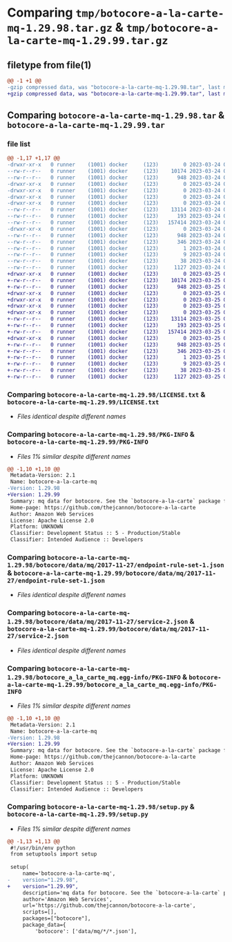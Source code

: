 # Comparing `tmp/botocore-a-la-carte-mq-1.29.98.tar.gz` & `tmp/botocore-a-la-carte-mq-1.29.99.tar.gz`

## filetype from file(1)

```diff
@@ -1 +1 @@
-gzip compressed data, was "botocore-a-la-carte-mq-1.29.98.tar", last modified: Fri Mar 24 01:24:27 2023, max compression
+gzip compressed data, was "botocore-a-la-carte-mq-1.29.99.tar", last modified: Sat Mar 25 01:22:51 2023, max compression
```

## Comparing `botocore-a-la-carte-mq-1.29.98.tar` & `botocore-a-la-carte-mq-1.29.99.tar`

### file list

```diff
@@ -1,17 +1,17 @@
-drwxr-xr-x   0 runner    (1001) docker     (123)        0 2023-03-24 01:24:27.134018 botocore-a-la-carte-mq-1.29.98/
--rw-r--r--   0 runner    (1001) docker     (123)    10174 2023-03-24 01:24:26.000000 botocore-a-la-carte-mq-1.29.98/LICENSE.txt
--rw-r--r--   0 runner    (1001) docker     (123)      948 2023-03-24 01:24:27.134018 botocore-a-la-carte-mq-1.29.98/PKG-INFO
-drwxr-xr-x   0 runner    (1001) docker     (123)        0 2023-03-24 01:24:27.130018 botocore-a-la-carte-mq-1.29.98/botocore/
-drwxr-xr-x   0 runner    (1001) docker     (123)        0 2023-03-24 01:24:27.130018 botocore-a-la-carte-mq-1.29.98/botocore/data/
-drwxr-xr-x   0 runner    (1001) docker     (123)        0 2023-03-24 01:24:27.130018 botocore-a-la-carte-mq-1.29.98/botocore/data/mq/
-drwxr-xr-x   0 runner    (1001) docker     (123)        0 2023-03-24 01:24:27.134018 botocore-a-la-carte-mq-1.29.98/botocore/data/mq/2017-11-27/
--rw-r--r--   0 runner    (1001) docker     (123)    13114 2023-03-24 01:23:57.000000 botocore-a-la-carte-mq-1.29.98/botocore/data/mq/2017-11-27/endpoint-rule-set-1.json
--rw-r--r--   0 runner    (1001) docker     (123)      193 2023-03-24 01:23:57.000000 botocore-a-la-carte-mq-1.29.98/botocore/data/mq/2017-11-27/paginators-1.json
--rw-r--r--   0 runner    (1001) docker     (123)   157414 2023-03-24 01:23:57.000000 botocore-a-la-carte-mq-1.29.98/botocore/data/mq/2017-11-27/service-2.json
-drwxr-xr-x   0 runner    (1001) docker     (123)        0 2023-03-24 01:24:27.134018 botocore-a-la-carte-mq-1.29.98/botocore_a_la_carte_mq.egg-info/
--rw-r--r--   0 runner    (1001) docker     (123)      948 2023-03-24 01:24:27.000000 botocore-a-la-carte-mq-1.29.98/botocore_a_la_carte_mq.egg-info/PKG-INFO
--rw-r--r--   0 runner    (1001) docker     (123)      346 2023-03-24 01:24:27.000000 botocore-a-la-carte-mq-1.29.98/botocore_a_la_carte_mq.egg-info/SOURCES.txt
--rw-r--r--   0 runner    (1001) docker     (123)        1 2023-03-24 01:24:27.000000 botocore-a-la-carte-mq-1.29.98/botocore_a_la_carte_mq.egg-info/dependency_links.txt
--rw-r--r--   0 runner    (1001) docker     (123)        9 2023-03-24 01:24:27.000000 botocore-a-la-carte-mq-1.29.98/botocore_a_la_carte_mq.egg-info/top_level.txt
--rw-r--r--   0 runner    (1001) docker     (123)       38 2023-03-24 01:24:27.134018 botocore-a-la-carte-mq-1.29.98/setup.cfg
--rw-r--r--   0 runner    (1001) docker     (123)     1127 2023-03-24 01:24:26.000000 botocore-a-la-carte-mq-1.29.98/setup.py
+drwxr-xr-x   0 runner    (1001) docker     (123)        0 2023-03-25 01:22:51.336062 botocore-a-la-carte-mq-1.29.99/
+-rw-r--r--   0 runner    (1001) docker     (123)    10174 2023-03-25 01:22:51.000000 botocore-a-la-carte-mq-1.29.99/LICENSE.txt
+-rw-r--r--   0 runner    (1001) docker     (123)      948 2023-03-25 01:22:51.336062 botocore-a-la-carte-mq-1.29.99/PKG-INFO
+drwxr-xr-x   0 runner    (1001) docker     (123)        0 2023-03-25 01:22:51.336062 botocore-a-la-carte-mq-1.29.99/botocore/
+drwxr-xr-x   0 runner    (1001) docker     (123)        0 2023-03-25 01:22:51.336062 botocore-a-la-carte-mq-1.29.99/botocore/data/
+drwxr-xr-x   0 runner    (1001) docker     (123)        0 2023-03-25 01:22:51.336062 botocore-a-la-carte-mq-1.29.99/botocore/data/mq/
+drwxr-xr-x   0 runner    (1001) docker     (123)        0 2023-03-25 01:22:51.336062 botocore-a-la-carte-mq-1.29.99/botocore/data/mq/2017-11-27/
+-rw-r--r--   0 runner    (1001) docker     (123)    13114 2023-03-25 01:22:12.000000 botocore-a-la-carte-mq-1.29.99/botocore/data/mq/2017-11-27/endpoint-rule-set-1.json
+-rw-r--r--   0 runner    (1001) docker     (123)      193 2023-03-25 01:22:12.000000 botocore-a-la-carte-mq-1.29.99/botocore/data/mq/2017-11-27/paginators-1.json
+-rw-r--r--   0 runner    (1001) docker     (123)   157414 2023-03-25 01:22:12.000000 botocore-a-la-carte-mq-1.29.99/botocore/data/mq/2017-11-27/service-2.json
+drwxr-xr-x   0 runner    (1001) docker     (123)        0 2023-03-25 01:22:51.336062 botocore-a-la-carte-mq-1.29.99/botocore_a_la_carte_mq.egg-info/
+-rw-r--r--   0 runner    (1001) docker     (123)      948 2023-03-25 01:22:51.000000 botocore-a-la-carte-mq-1.29.99/botocore_a_la_carte_mq.egg-info/PKG-INFO
+-rw-r--r--   0 runner    (1001) docker     (123)      346 2023-03-25 01:22:51.000000 botocore-a-la-carte-mq-1.29.99/botocore_a_la_carte_mq.egg-info/SOURCES.txt
+-rw-r--r--   0 runner    (1001) docker     (123)        1 2023-03-25 01:22:51.000000 botocore-a-la-carte-mq-1.29.99/botocore_a_la_carte_mq.egg-info/dependency_links.txt
+-rw-r--r--   0 runner    (1001) docker     (123)        9 2023-03-25 01:22:51.000000 botocore-a-la-carte-mq-1.29.99/botocore_a_la_carte_mq.egg-info/top_level.txt
+-rw-r--r--   0 runner    (1001) docker     (123)       38 2023-03-25 01:22:51.336062 botocore-a-la-carte-mq-1.29.99/setup.cfg
+-rw-r--r--   0 runner    (1001) docker     (123)     1127 2023-03-25 01:22:51.000000 botocore-a-la-carte-mq-1.29.99/setup.py
```

### Comparing `botocore-a-la-carte-mq-1.29.98/LICENSE.txt` & `botocore-a-la-carte-mq-1.29.99/LICENSE.txt`

 * *Files identical despite different names*

### Comparing `botocore-a-la-carte-mq-1.29.98/PKG-INFO` & `botocore-a-la-carte-mq-1.29.99/PKG-INFO`

 * *Files 1% similar despite different names*

```diff
@@ -1,10 +1,10 @@
 Metadata-Version: 2.1
 Name: botocore-a-la-carte-mq
-Version: 1.29.98
+Version: 1.29.99
 Summary: mq data for botocore. See the `botocore-a-la-carte` package for more info.
 Home-page: https://github.com/thejcannon/botocore-a-la-carte
 Author: Amazon Web Services
 License: Apache License 2.0
 Platform: UNKNOWN
 Classifier: Development Status :: 5 - Production/Stable
 Classifier: Intended Audience :: Developers
```

### Comparing `botocore-a-la-carte-mq-1.29.98/botocore/data/mq/2017-11-27/endpoint-rule-set-1.json` & `botocore-a-la-carte-mq-1.29.99/botocore/data/mq/2017-11-27/endpoint-rule-set-1.json`

 * *Files identical despite different names*

### Comparing `botocore-a-la-carte-mq-1.29.98/botocore/data/mq/2017-11-27/service-2.json` & `botocore-a-la-carte-mq-1.29.99/botocore/data/mq/2017-11-27/service-2.json`

 * *Files identical despite different names*

### Comparing `botocore-a-la-carte-mq-1.29.98/botocore_a_la_carte_mq.egg-info/PKG-INFO` & `botocore-a-la-carte-mq-1.29.99/botocore_a_la_carte_mq.egg-info/PKG-INFO`

 * *Files 1% similar despite different names*

```diff
@@ -1,10 +1,10 @@
 Metadata-Version: 2.1
 Name: botocore-a-la-carte-mq
-Version: 1.29.98
+Version: 1.29.99
 Summary: mq data for botocore. See the `botocore-a-la-carte` package for more info.
 Home-page: https://github.com/thejcannon/botocore-a-la-carte
 Author: Amazon Web Services
 License: Apache License 2.0
 Platform: UNKNOWN
 Classifier: Development Status :: 5 - Production/Stable
 Classifier: Intended Audience :: Developers
```

### Comparing `botocore-a-la-carte-mq-1.29.98/setup.py` & `botocore-a-la-carte-mq-1.29.99/setup.py`

 * *Files 1% similar despite different names*

```diff
@@ -1,13 +1,13 @@
 #!/usr/bin/env python
 from setuptools import setup
 
 setup(
     name='botocore-a-la-carte-mq',
-    version="1.29.98",
+    version="1.29.99",
     description='mq data for botocore. See the `botocore-a-la-carte` package for more info.',
     author='Amazon Web Services',
     url='https://github.com/thejcannon/botocore-a-la-carte',
     scripts=[],
     packages=["botocore"],
     package_data={
         'botocore': ['data/mq/*/*.json'],
```

